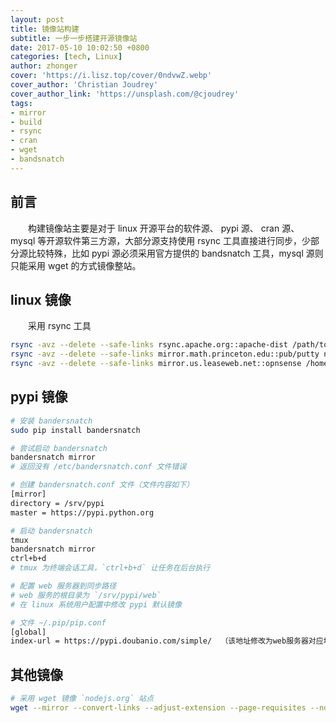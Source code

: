 ```yaml
---
layout: post
title: 镜像站构建
subtitle: 一步一步搭建开源镜像站
date: 2017-05-10 10:02:50 +0800
categories: [tech, Linux]
author: zhonger
cover: 'https://i.lisz.top/cover/0ndvwZ.webp'
cover_author: 'Christian Joudrey'
cover_author_link: 'https://unsplash.com/@cjoudrey'
tags:
- mirror
- build
- rsync
- cran
- wget
- bandsnatch
---
```


## 前言

&emsp;&emsp;构建镜像站主要是对于 linux 开源平台的软件源、 pypi 源、 cran 源、 mysql 等开源软件第三方源，大部分源支持使用 rsync 工具直接进行同步，少部分源比较特殊，比如 pypi 源必须采用官方提供的 bandsnatch 工具，mysql 源则只能采用 wget 的方式镜像整站。

## linux 镜像

&emsp;&emsp;采用 rsync 工具

```bash
rsync -avz --delete --safe-links rsync.apache.org::apache-dist /path/to/mirror
rsync -avz --delete --safe-links mirror.math.princeton.edu::pub/putty nfs/rsync/
rsync -avz --delete --safe-links mirror.us.leaseweb.net::opnsense /home/data/rsync/opnsense
```

## pypi 镜像

```bash
# 安装 bandersnatch
sudo pip install bandersnatch

# 尝试启动 bandersnatch
bandersnatch mirror  
# 返回没有 /etc/bandersnatch.conf 文件错误

# 创建 bandersnatch.conf 文件（文件内容如下）
[mirror]
directory = /srv/pypi
master = https://pypi.python.org

# 启动 bandersnatch
tmux
bandersnatch mirror
ctrl+b+d
# tmux 为终端会话工具，`ctrl+b+d` 让任务在后台执行

# 配置 web 服务器到同步路径
# web 服务的根目录为 `/srv/pypi/web`
# 在 linux 系统用户配置中修改 pypi 默认镜像

# 文件 ~/.pip/pip.conf
[global]
index-url = https://pypi.doubanio.com/simple/  （该地址修改为web服务器对应地址）
```

## 其他镜像

```bash
# 采用 wget 镜像 `nodejs.org` 站点
wget --mirror --convert-links --adjust-extension --page-requisites --no-parent http://nodejs.org/dist  -e robots=off
```
